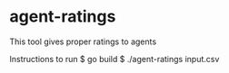 # agent-ratings
This tool gives proper ratings to agents

Instructions to run
$ go build
$ ./agent-ratings input.csv
